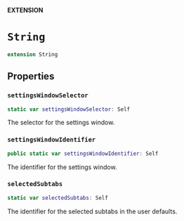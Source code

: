 **EXTENSION**

# `String`
```swift
extension String
```

## Properties
### `settingsWindowSelector`

```swift
static var settingsWindowSelector: Self
```

The selector for the settings window.

### `settingsWindowIdentifier`

```swift
public static var settingsWindowIdentifier: Self
```

The identifier for the settings window.

### `selectedSubtabs`

```swift
static var selectedSubtabs: Self
```

The identifier for the selected subtabs in the user defaults.

